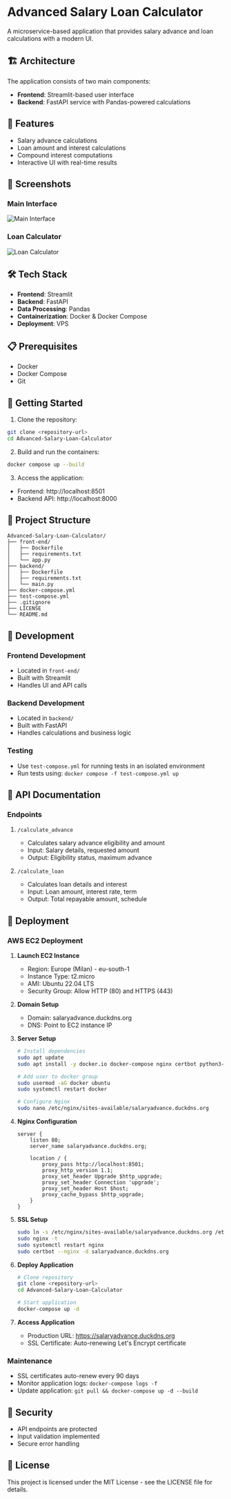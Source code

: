 # Advanced Salary Loan Calculator

A microservice-based application that provides salary advance and loan calculations with a modern UI.

## 🏗️ Architecture

The application consists of two main components:
- **Frontend**: Streamlit-based user interface
- **Backend**: FastAPI service with Pandas-powered calculations

## 🚀 Features

- Salary advance calculations
- Loan amount and interest calculations
- Compound interest computations
- Interactive UI with real-time results

## 📸 Screenshots

### Main Interface
![Main Interface](image1.png)

### Loan Calculator
![Loan Calculator](image%20copy.png)

## 🛠️ Tech Stack

- **Frontend**: Streamlit
- **Backend**: FastAPI
- **Data Processing**: Pandas
- **Containerization**: Docker & Docker Compose
- **Deployment**: VPS

## 📋 Prerequisites

- Docker
- Docker Compose
- Git

## 🚀 Getting Started

1. Clone the repository:
```bash
git clone <repository-url>
cd Advanced-Salary-Loan-Calculator
```

2. Build and run the containers:
```bash
docker compose up --build
```

3. Access the application:
- Frontend: http://localhost:8501
- Backend API: http://localhost:8000

## 📁 Project Structure

```
Advanced-Salary-Loan-Calculator/
├── front-end/
│   ├── Dockerfile
│   ├── requirements.txt
│   └── app.py
├── backend/
│   ├── Dockerfile
│   ├── requirements.txt
│   └── main.py
├── docker-compose.yml
├── test-compose.yml
├── .gitignore
├── LICENSE
└── README.md
```

## 🔧 Development

### Frontend Development
- Located in `front-end/`
- Built with Streamlit
- Handles UI and API calls

### Backend Development
- Located in `backend/`
- Built with FastAPI
- Handles calculations and business logic

### Testing
- Use `test-compose.yml` for running tests in an isolated environment
- Run tests using: `docker compose -f test-compose.yml up`

## 📝 API Documentation

### Endpoints

1. `/calculate_advance`
   - Calculates salary advance eligibility and amount
   - Input: Salary details, requested amount
   - Output: Eligibility status, maximum advance

2. `/calculate_loan`
   - Calculates loan details and interest
   - Input: Loan amount, interest rate, term
   - Output: Total repayable amount, schedule

## 🚀 Deployment

### AWS EC2 Deployment

1. **Launch EC2 Instance**
   - Region: Europe (Milan) - eu-south-1
   - Instance Type: t2.micro
   - AMI: Ubuntu 22.04 LTS
   - Security Group: Allow HTTP (80) and HTTPS (443)

2. **Domain Setup**
   - Domain: salaryadvance.duckdns.org
   - DNS: Point to EC2 instance IP

3. **Server Setup**
   ```bash
   # Install dependencies
   sudo apt update
   sudo apt install -y docker.io docker-compose nginx certbot python3-certbot-nginx

   # Add user to docker group
   sudo usermod -aG docker ubuntu
   sudo systemctl restart docker

   # Configure Nginx
   sudo nano /etc/nginx/sites-available/salaryadvance.duckdns.org
   ```

4. **Nginx Configuration**
   ```nginx
   server {
       listen 80;
       server_name salaryadvance.duckdns.org;

       location / {
           proxy_pass http://localhost:8501;
           proxy_http_version 1.1;
           proxy_set_header Upgrade $http_upgrade;
           proxy_set_header Connection 'upgrade';
           proxy_set_header Host $host;
           proxy_cache_bypass $http_upgrade;
       }
   }
   ```

5. **SSL Setup**
   ```bash
   sudo ln -s /etc/nginx/sites-available/salaryadvance.duckdns.org /etc/nginx/sites-enabled/
   sudo nginx -t
   sudo systemctl restart nginx
   sudo certbot --nginx -d salaryadvance.duckdns.org
   ```

6. **Deploy Application**
   ```bash
   # Clone repository
   git clone <repository-url>
   cd Advanced-Salary-Loan-Calculator

   # Start application
   docker-compose up -d
   ```

7. **Access Application**
   - Production URL: https://salaryadvance.duckdns.org
   - SSL Certificate: Auto-renewing Let's Encrypt certificate

### Maintenance

- SSL certificates auto-renew every 90 days
- Monitor application logs: `docker-compose logs -f`
- Update application: `git pull && docker-compose up -d --build`

## 🔐 Security

- API endpoints are protected
- Input validation implemented
- Secure error handling

## 📄 License

This project is licensed under the MIT License - see the LICENSE file for details.
